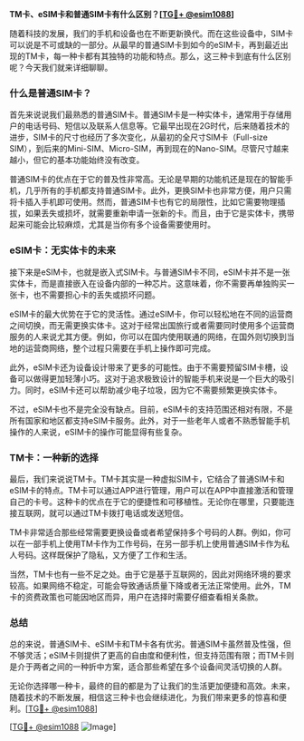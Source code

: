 **TM卡、eSIM卡和普通SIM卡有什么区别？[[TG💪+ @esim1088](https://t.me/s/esim1088)]**

随着科技的发展，我们的手机和设备也在不断更新换代。而在这些设备中，SIM卡可以说是不可或缺的一部分。从最早的普通SIM卡到如今的eSIM卡，再到最近出现的TM卡，每一种卡都有其独特的功能和特点。那么，这三种卡到底有什么区别呢？今天我们就来详细聊聊。

### **什么是普通SIM卡？**

首先来说说我们最熟悉的普通SIM卡。普通SIM卡是一种实体卡，通常用于存储用户的电话号码、短信以及联系人信息等。它最早出现在2G时代，后来随着技术的进步，SIM卡的尺寸也经历了多次变化，从最初的全尺寸SIM卡（Full-size SIM），到后来的Mini-SIM、Micro-SIM，再到现在的Nano-SIM。尽管尺寸越来越小，但它的基本功能始终没有改变。

普通SIM卡的优点在于它的普及性非常高。无论是早期的功能机还是现在的智能手机，几乎所有的手机都支持普通SIM卡。此外，更换SIM卡也非常方便，用户只需将卡插入手机即可使用。然而，普通SIM卡也有它的局限性，比如它需要物理插拔，如果丢失或损坏，就需要重新申请一张新的卡。而且，由于它是实体卡，携带起来可能会比较麻烦，尤其是当你有多个设备需要使用时。

### **eSIM卡：无实体卡的未来**

接下来是eSIM卡，也就是嵌入式SIM卡。与普通SIM卡不同，eSIM卡并不是一张实体卡，而是直接嵌入在设备内部的一种芯片。这意味着，你不需要再单独购买一张卡，也不需要担心卡的丢失或损坏问题。

eSIM卡的最大优势在于它的灵活性。通过eSIM卡，你可以轻松地在不同的运营商之间切换，而无需更换实体卡。这对于经常出国旅行或者需要同时使用多个运营商服务的人来说尤其方便。例如，你可以在国内使用联通的网络，在国外则切换到当地的运营商网络，整个过程只需要在手机上操作即可完成。

此外，eSIM卡还为设备设计带来了更多的可能性。由于不需要预留SIM卡槽，设备可以做得更加轻薄小巧。这对于追求极致设计的智能手机来说是一个巨大的吸引力。同时，eSIM卡还可以帮助减少电子垃圾，因为它不需要频繁更换实体卡。

不过，eSIM卡也不是完全没有缺点。目前，eSIM卡的支持范围还相对有限，不是所有国家和地区都支持eSIM卡服务。此外，对于一些老年人或者不熟悉智能手机操作的人来说，eSIM卡的操作可能显得有些复杂。

### **TM卡：一种新的选择**

最后，我们来说说TM卡。TM卡其实是一种虚拟SIM卡，它结合了普通SIM卡和eSIM卡的特点。TM卡可以通过APP进行管理，用户可以在APP中直接激活和管理自己的卡号。这种卡的优点在于它的便捷性和可移植性。无论你在哪里，只要能连接互联网，就可以通过TM卡拨打电话或发送短信。

TM卡非常适合那些经常需要更换设备或者希望保持多个号码的人群。例如，你可以在一部手机上使用TM卡作为工作号码，在另一部手机上使用普通SIM卡作为私人号码。这样既保护了隐私，又方便了工作和生活。

当然，TM卡也有一些不足之处。由于它是基于互联网的，因此对网络环境的要求较高。如果网络不稳定，可能会导致通话质量下降或者无法正常使用。此外，TM卡的资费政策也可能因地区而异，用户在选择时需要仔细查看相关条款。

### **总结**

总的来说，普通SIM卡、eSIM卡和TM卡各有优劣。普通SIM卡虽然普及性强，但不够灵活；eSIM卡则提供了更高的自由度和便利性，但支持范围有限；而TM卡则是介于两者之间的一种折中方案，适合那些希望在多个设备间灵活切换的人群。

无论你选择哪一种卡，最终的目的都是为了让我们的生活更加便捷和高效。未来，随着技术的不断发展，相信这三种卡也会继续进化，为我们带来更多的惊喜和便利。[[TG💪+ @esim1088](https://t.me/s/esim1088)]

[[TG💪+ @esim1088](https://t.me/s/esim1088) ![Image](https://i.postimg.cc/4NQfJmqS/Snipaste-2025-05-13-00-14-12.png)]